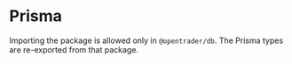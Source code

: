 # Prisma

Importing the package is allowed only in `@opentrader/db`. The Prisma types are re-exported from that package.
